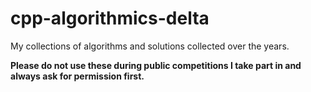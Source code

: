 # cpp-algorithmics-delta

My collections of algorithms and solutions collected over the years. 

**Please do not use these during public competitions I take part in and always ask for permission first.**
